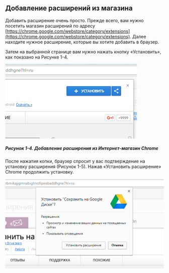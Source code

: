 ## Добавление расширений из магазина

Добавить расширение очень просто. Прежде всего, вам нужно посетить магазин расширений по адресу [https://chrome.google.com/webstore/category/extensions](https://chrome.google.com/webstore/category/extensions). Далее находите нужное расширение, которые вы хотите добавить в браузер.

Затем на выбранной странице вам нужно нажать кнопку «Установить», как показано на Рисунке 1-4.

![Рисунок 1-4. Добавление расширения из Интернет-магазин Chrome](/assets/figure-1-4.png)

##### Рисунок 1-4. _Добавление расширения из Интернет-магазин Chrome_

После нажатия копки, браузер спросит у вас подтверждение на установку расширения \(Рисунок 1-5\). Нажав «Установить расширение» Chrome продолжить установку.

![](/assets/figure-1-5.png)



